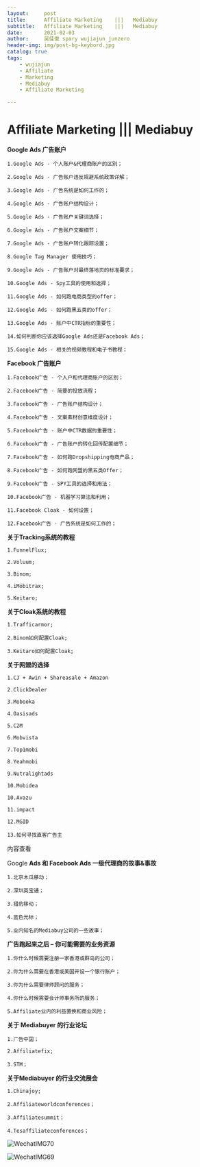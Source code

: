 ```yaml
---
layout:     post
title:      Affiliate Marketing    |||   Mediabuy
subtitle:   Affiliate Marketing    |||   Mediabuy
date:       2021-02-03
author:     吴佳俊 spary wujiajun junzero
header-img: img/post-bg-keybord.jpg
catalog: true
tags:
    - wujiajun
    - Affiliate
    - Marketing
    - Mediabuy
    - Affiliate Marketing

---
```












#   Affiliate Marketing    |||   Mediabuy



**Google Ads 广告账户**

```
1.Google Ads - 个人账户&代理商账户的区别；

2.Google Ads - 广告账户违反规避系统政策详解；

3.Google Ads - 广告系统是如何工作的；

4.Google Ads - 广告账户结构设计；

5.Google Ads - 广告账户关键词选择；

6.Google Ads - 广告账户文案细节；

7.Google Ads - 广告账户转化跟踪设置；

8.Google Tag Manager 使用技巧；

9.Google Ads - 广告账户对最终落地页的标准要求；

10.Google Ads - Spy工具的使用和选择；

11.Google Ads - 如何跑电商类型的offer；

12.Google Ads - 如何跑黑五类的offer；

13.Google Ads - 账户中CTR指标的重要性；

14.如何判断你应该选择Google Ads还是Facebook Ads；

15.Google Ads - 相关的视频教程和电子书教程；
```

**Facebook 广告账户**

```
1.Facebook广告 - 个人户和代理商账户的区别；

2.Facebook广告 - 简要的投放流程；

3.Facebook广告 - 广告账户结构设计；

4.Facebook广告 - 文案素材创意维度设计；

5.Facebook广告 - 账户中CTR数据的重要性；

6.Facebook广告 - 广告账户的转化回传配置细节；

7.Facebook广告 - 如何跑Dropshipping电商产品；

8.Facebook广告 - 如何跑网盟的黑五类Offer；

9.Facebook广告 - SPY工具的选择和用法；

10.Facebook广告 - 机器学习算法和利用；

11.Facebook Cloak - 如何设置；

12.Facebook广告 - 广告系统是如何工作的；
```

**关于Tracking系统的教程**

```
1.FunnelFlux;

2.Voluum;

3.Binom;

4.iMobitrax;

5.Keitaro;
```

**关于Cloak系统的教程**

```
1.Trafficarmor;

2.Binom如何配置Cloak;

3.Keitaro如何配置Cloak;
```

**关于网盟的选择**

```
1.CJ + Awin + Shareasale + Amazon

2.ClickDealer

3.Mobooka

4.Oasisads

5.C2M

6.Mobvista

7.Top1mobi

8.Yeahmobi

9.Nutralightads

10.Mobidea

10.Avazu

11.impact

12.MGID

13.如何寻找直客广告主
```



内容查看

Google **Ads 和 Facebook Ads 一级代理商的故事&事故**



```
1.北京木瓜移动；

2.深圳英宝通；

3.猎豹移动；

4.蓝色光标；

5.业内知名的Mediabuy公司的一些故事；
```

**广告跑起来之后 – 你可能需要的业务资源**

```
1.你什么时候需要注册一家香港或群岛的公司；

2.你为什么需要在香港或美国开设一个银行账户；

3.你为什么需要律师顾问的服务；

4.你什么时候需要会计师事务所的服务；

5.Affiliate业内的利益置换和商业风险；
```

**关于 Mediabuyer 的行业论坛**

```
1.广告中国；

2.Affiliatefix;

3.STM；
```

**关于Mediabuyer 的行业交流展会**

```
1.Chinajoy;

2.Affiliateworldconferences；

3.Affiliatesummit；

4.Tesaffiliateconferences；
```









![WechatIMG70](https://tva1.sinaimg.cn/large/008eGmZEly1gnaq3uypodj30xg0lqwg5.jpg)

![WechatIMG69](https://tva1.sinaimg.cn/large/008eGmZEly1gnaq3pza02j311m0na763.jpg)







[参考]: https://www.fi-ads.com/mediabuy-google-facebook-ads-course-list.html

